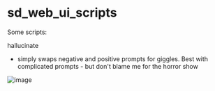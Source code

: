 # sd_web_ui_scripts

Some scripts:

hallucinate
- simply swaps negative and positive prompts for giggles. Best with complicated prompts - but don't blame me for the horror show

![image](https://user-images.githubusercontent.com/23346289/215925153-f16bf3ed-1865-4831-b854-8b791a8babc3.png)
